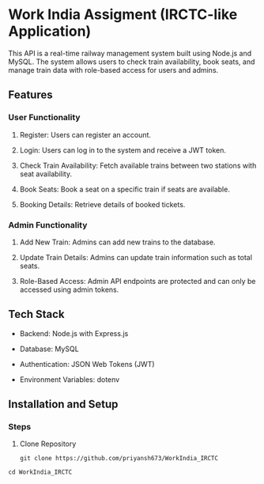 # Work India Assigment (IRCTC-like Application)

This API is a real-time railway management system built using Node.js and MySQL. The system allows users to check train availability, book seats, and manage train data with role-based access for users and admins.

## Features

### User Functionality

1. Register: Users can register an account.

2. Login: Users can log in to the system and receive a JWT token.

3. Check Train Availability: Fetch available trains between two stations with seat availability.

4. Book Seats: Book a seat on a specific train if seats are available.

5. Booking Details: Retrieve details of booked tickets.

### Admin Functionality

1. Add New Train: Admins can add new trains to the database.

2. Update Train Details: Admins can update train information such as total seats.

3. Role-Based Access: Admin API endpoints are protected and can only be accessed using admin tokens.


## Tech Stack

- Backend: Node.js with Express.js

- Database: MySQL

- Authentication: JSON Web Tokens (JWT)

- Environment Variables: dotenv


## Installation and Setup

### Steps

1. Clone Repository

   ```git clone https://github.com/priyansh673/WorkIndia_IRCTC```
   
  ```cd WorkIndia_IRCTC```

   

